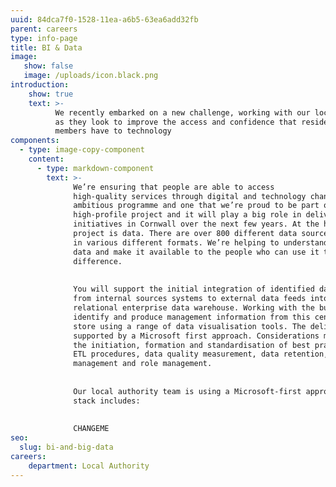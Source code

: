 ```yaml
---
uuid: 84dca7f0-1528-11ea-a6b5-63ea6add32fb
parent: careers
type: info-page
title: BI & Data
image:
   show: false
   image: /uploads/icon.black.png
introduction:
    show: true
    text: >-
          We recently embarked on a new challenge, working with our local authority
          as they look to improve the access and confidence that residents and
          members have to technology
components:
  - type: image-copy-component
    content:
      - type: markdown-component
        text: >-
              We’re ensuring that people are able to access
              high-quality services through digital and technology channels. It’s an
              ambitious programme and one that we’re proud to be part of.It’s a
              high-profile project and it will play a big role in delivering key
              initiatives in Cornwall over the next few years. At the heart of the
              project is data. There are over 800 different data sources coming through
              in various different formats. We’re helping to understand and organise the
              data and make it available to the people who can use it to make a
              difference.      
        
        
              You will support the initial integration of identified data sets ranging
              from internal sources systems to external data feeds into a cloud based
              relational enterprise data warehouse. Working with the business to
              identify and produce management information from this centralised data
              store using a range of data visualisation tools. The delivery is primarily
              supported by a Microsoft first approach. Considerations must be given to
              the initiation, formation and standardisation of best practices to support
              ETL procedures, data quality measurement, data retention, master data
              management and role management.
        
        
              Our local authority team is using a Microsoft-first approach and the tech
              stack includes:
        
        
              CHANGEME
seo:
  slug: bi-and-big-data
careers:
    department: Local Authority
---
```


